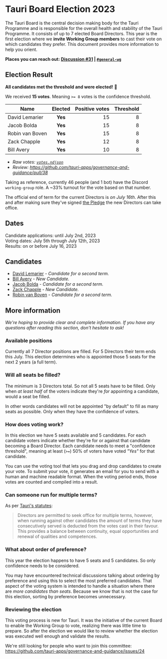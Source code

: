 # Tauri Board Election 2023

<!-- Summary -->

The Tauri Board is the central decision making body for the Tauri Programme and is responsible for the overall health and stability of the Tauri Programme. It consists of up to 7 elected Board Directors.
This year is the first election where we **invite Working Group members** to cast their vote on which candidates they prefer. This document provides more information to help you orient.

**Places you can reach out: [Discussion #31][discussion-31] | [`#general-wg`][discord-general-wg]**

## Election Result

**All candidates met the threshold and were elected!** 🎉

We received **15 votes**. Meaning `>= 8` votes is the confidence threshold.

| Name            | Elected | Positive votes | Threshold |
| --------------- | :-----: | -------------: | --------: |
| David Lemarier  | **Yes** |             15 |         8 |
| Jacob Bolda     | **Yes** |             15 |         8 |
| Robin van Boven | **Yes** |             15 |         8 |
| Zack Chapple    | **Yes** |             12 |         8 |
| Bill Avery      | **Yes** |             10 |         8 |

- _Raw votes: [`votes.ndjson`](./votes.ndjson)_
- _Review: https://github.com/tauri-apps/governance-and-guidance/pull/38_

Taking as reference, currently 46 people (and 1 bot) have the Discord `working-group` role.
A ~33% turnout for the vote based on that number.

The official end of term for the current Directors is _on July 16th_. After this and after making sure they've signed [the Pledge][tcc-plege] the new Directors can take office.

[tcc-plege]: https://dracc.commonsconservancy.org/0016/

## Dates

Candidate applications: until July 2nd, 2023<br>
Voting dates: July 5th through July 12th, 2023<br>
Results: on or before July 16, 2023

## Candidates

- [David Lemarier][david-lemarier] - _Candidate for a second term._
- [Bill Avery][bill-avery] - _New Candidate._
- [Jacob Bolda][jacob-bolda] - _Candidate for a second term._
- [Zack Chapple][zack-chapple] - _New Candidate._
- [Robin van Boven][robin-van-boven] - _Candidate for a second term._

[david-lemarier]: Candidates.md#david-lemarier "Candidates.md - David Lemarier"
[bill-avery]: Candidates.md#bill-avery "Candidates.md - Bill Avery"
[jacob-bolda]: Candidates.md#jacob-bolda "Candidates.md - Jacob Bolda"
[zack-chapple]: Candidates.md#zack-chapple "Candidates.md - Zack Chapple"
[robin-van-boven]: Candidates.md#robin-van-boven "Candidates.md - Robin van Boven"

## More information

_We're hoping to provide clear and complete information. If you have any questions after reading this section, don't hesitate to ask!_

### Available positions

Currently all 7 Director positions are filled. For 5 Directors their term ends this July.
This election determines who is appointed those 5 seats for the next 2 years (a full term).

### Will all seats be filled?

The minimum is 3 Directors total. So not all 5 seats have to be filled. Only when _at least half_ of the voters indicate they're _for_ appointing a candidate, would a seat be filled.

In other words candidates will not be appointed "by default" to fill as many seats as possible. Only when they have the confidence of voters.

### How does voting work?

In this election we have 5 seats available and 5 candidates. For each candidate voters indicate whether they're for or against that candidate becoming a Board Director. Each candidate needs to meet a "confidence threshold", meaning at least (`>=`) 50% of voters have voted _"Yes"_ for that candidate.

You can use the voting tool that lets you drag and drop candidates to create your vote.
To submit your vote, it generates an email for you to send with a human and machine readable format. When the voting period ends, those votes are counted and compiled into a result.

### Can someone run for multiple terms?

As per [Tauri's statutes][statutes-governance]:

> Directors are permitted to seek office for multiple terms, however, when running against other candidates the amount of terms they have consecutively served is deducted from the votes cast in their favour. This provides a balance between continuity, equal opportunities and renewal of qualities and competences.

### What about order of preference?

This year the election happens to have 5 seats and 5 candidates. So only confidence needs to be considered.

You may have encountered technical discussions talking about ordering by preference and using this to select the most preferred candidates. That aspect of the voting system is intended to handle a situation where there are _more candidates than seats_. Because we know that is not the case for this election, sorting by preference becomes unnecessary.

### Reviewing the election

This voting process is new for Tauri. It was the initiative of the current Board to enable the Working Group to vote, realizing there was little time to prepare. So after the election we would like to review whether the election was executed well enough and validate the results.

We're still looking for people who want to join this committee:
https://github.com/tauri-apps/governance-and-guidance/issues/24

[discussion-31]: https://github.com/tauri-apps/governance-and-guidance/discussions/31
[discord-general-wg]: https://discord.com/channels/616186924390023171/631158878108909588
[scoring system]: https://github.com/tauri-apps/governance-and-guidance/issues/14
[statutes-governance]: https://dracc.commonsconservancy.org/0035/#governance "Statutes of Tauri - Governance"
